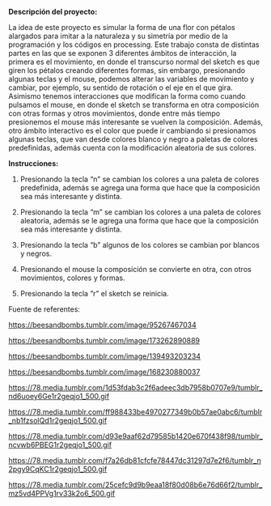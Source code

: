 **Descripción del proyecto:**

La idea de este proyecto es simular la forma de una flor con pétalos alargados para imitar a la naturaleza y su simetría por medio de la programación y los códigos en processing. Este trabajo consta de distintas partes en las que se exponen 3 diferentes ámbitos de interacción, la primera es el movimiento, en donde el transcurso normal del sketch es que giren los pétalos creando diferentes formas, sin embargo, presionando algunas teclas y el mouse, podemos alterar las variables de movimiento y cambiar, por ejemplo, su sentido de rotación o el eje en el que gira. Asimismo tenemos interacciones que modifican la forma como cuando pulsamos el mouse, en donde el sketch se transforma en otra composición con otras formas y otros movimientos, donde entre más tiempo presionemos el mouse más interesante se vuelven la composición. Además, otro ámbito interactivo es el color que puede ir cambiando si presionamos algunas teclas, que van desde colores blanco y negro a paletas de colores predefinidas, además cuenta con la modificación aleatoria de sus colores.

**Instrucciones:**

1. Presionando la tecla “n” se cambian los colores a una paleta de colores predefinida, además se agrega una forma que hace que la composición sea más interesante y distinta.

2. Presionando la tecla “m” se cambian los colores a una paleta de colores aleatoria, además se le agrega una forma que hace que la composición sea más interesante y distinta.

3. Presionando la tecla “b” algunos de los colores se cambian por blancos y negros.

4. Presionando el mouse la composición se convierte en otra, con otros movimientos, colores y formas.

5. Presionando la tecla ”r” el sketch se reinicia.



Fuente de referentes:



https://beesandbombs.tumblr.com/image/95267467034

https://beesandbombs.tumblr.com/image/173262890889

https://beesandbombs.tumblr.com/image/139493203234

https://beesandbombs.tumblr.com/image/168230880037

https://78.media.tumblr.com/1d53fdab3c2f6adeec3db7958b0707e9/tumblr_nd6uoey6Ge1r2geqjo1_500.gif

https://78.media.tumblr.com/ff988433be4970277349b0b57ae0abc6/tumblr_nb1fzsolQd1r2geqjo1_500.gif

https://78.media.tumblr.com/d93e9aaf62d79585b1420e670f438f98/tumblr_ncvwb6PBEG1r2geqjo1_500.gif

https://78.media.tumblr.com/f7a26db81cfcfe78447dc31297d7e2f6/tumblr_n2pgy9CqKC1r2geqjo1_500.gif

https://78.media.tumblr.com/25cefc9d9b9eaa18f80d08b6e76d66f2/tumblr_mz5vd4PPVg1rv33k2o6_500.gif